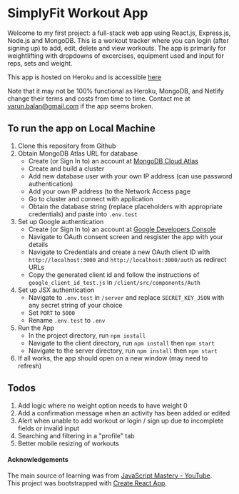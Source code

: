 # SimplyFit Workout App

Welcome to my first project: a full-stack web app using React.js, Express.js, Node.js and MongoDB. 
This is a workout tracker where you can login (after signing up) to add, edit, delete and view workouts. The app is primarily for weightlifting with dropdowns of excercises, equipment used and input for reps, sets and weight.

This app is hosted on Heroku and is accessible [here](https://simplyfit-workouts.netlify.app)

Note that it may not be 100% functional as Heroku, MongoDB, and Netlify change their terms and costs from time to time. Contact me at varun.balan@gmail.com if the app seems broken.


## To run the app on Local Machine

1. Clone this repository from Github
2. Obtain MongoDB Atlas URL for database 
	- Create (or Sign In to) an account at [MongoDB Cloud Atlas](https://account.mongodb.com/account/login)
	- Create and build a cluster
	- Add new database user with your own IP address (can use password authentication)
	- Add your own IP address (to the Network Access page
	- Go to cluster and connect with application
	- Obtain the database string (replace placeholders with appropriate credentials) and paste into `.env.test`
3. Set up Google authentication
	- Create (or Sign In to) an account at [Google Developers Console](https://console.developers.google.com/)
	- Navigate to OAuth consent screen and resgister the app with your details
	- Navigate to Credentials and create a new OAuth client ID with `http://localhost:3000` and `http://localhost:3000/auth` as redirect URLs
	- Copy the generated client id and follow the instructions of `google_client_id_test.js` in `/client/src/components/Auth`
4. Set up JSX authentication
	- Navigate to `.env.test` in `/server` and replace `SECRET_KEY_JSON` with any secret string of your choice
	- Set `PORT` to `5000`
	- Rename `.env.test` to `.env`
5. Run the App
	- In the project directory, run `npm install`
	- Navigate to the client directory, run `npm install` then `npm start`
	- Navigate to the server directory, run `npm install` then `npm start`
6. If all works, the app should open on a new window (may need to refresh)


## Todos
1. Add logic where no weight option needs to have weight 0
2. Add a confirmation message when an activity has been added or edited
3. Alert when unable to add workout or login / sign up due to incomplete fields or invalid input
4. Searching and filtering in a "profile" tab
5. Better mobile resizing of workouts


#### Acknowledgements
The main source of learning was from [JavaScript Mastery - YouTube](https://www.youtube.com/channel/UCmXmlB4-HJytD7wek0Uo97A).\
This project was bootstrapped with [Create React App](https://github.com/facebook/create-react-app).

